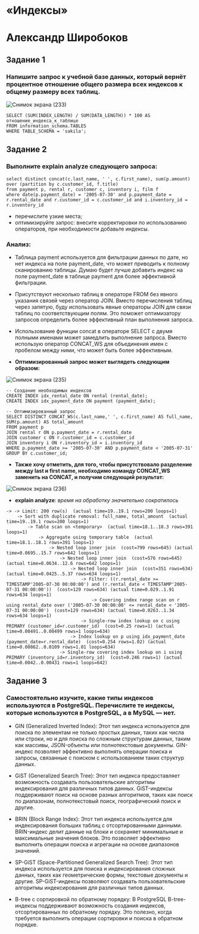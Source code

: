 # «Индексы»
# Александр Широбоков
## Задание 1
### Напишите запрос к учебной базе данных, который вернёт процентное отношение общего размера всех индексов к общему размеру всех таблиц.
![Снимок экрана (233)](https://github.com/AleksandrShirobokov/12.05-Indices/assets/69298696/2473c8ae-d0fd-4375-a3e4-30c16335443d)
```
SELECT (SUM(INDEX_LENGTH) / SUM(DATA_LENGTH)) * 100 AS отношение_индекса_к_таблице
FROM information_schema.TABLES
WHERE TABLE_SCHEMA = 'sakila';
```
## Задание 2
### Выполните explain analyze следующего запроса:
```
select distinct concat(c.last_name, ' ', c.first_name), sum(p.amount) over (partition by c.customer_id, f.title)
from payment p, rental r, customer c, inventory i, film f
where date(p.payment_date) = '2005-07-30' and p.payment_date = r.rental_date and r.customer_id = c.customer_id and i.inventory_id = r.inventory_id
```
 - перечислите узкие места;
 - оптимизируйте запрос: внесите корректировки по использованию операторов, при необходимости добавьте индексы.

### Анализ:
 - Таблица payment используется для фильтрации данных по дате, но нет индекса на поле payment_date, что может приводить к полному сканированию таблицы. Думаю будет лучше добавить индекс на поле payment_date в таблице payment для более эффективной фильтрации.
 - Присутствуют несколько таблиц в операторе FROM без явного указания связей через оператор JOIN. Вместо перечисления таблиц через запятую, буду использовать явные операторы JOIN для связи таблиц по соответствующим полям. Это поможет оптимизатору запросов определить более эффективный план выполнения запроса.
 - Использование функции concat в операторе SELECT с двумя полными именами может замедлить выполнение запроса. Вместо использую оператор CONCAT_WS для объединения имен с пробелом между ними, что может быть более эффективным.

 - **Оптимизированный запрос может выглядеть следующим образом:**

![Снимок экрана (235)](https://github.com/AleksandrShirobokov/12.05-Indices/assets/69298696/2b1dddbd-a59d-43ec-810c-7b1d7ae02b14)
```
-- Создание необходимых индексов
CREATE INDEX idx_rental_date ON rental (rental_date);
CREATE INDEX idx_payment_date ON payment (payment_date);

-- Оптимизированный запрос
SELECT DISTINCT CONCAT_WS(c.last_name,' ', c.first_name) AS full_name, SUM(p.amount) AS total_amount
FROM payment p
JOIN rental r ON p.payment_date = r.rental_date
JOIN customer c ON r.customer_id = c.customer_id
JOIN inventory i ON r.inventory_id = i.inventory_id
WHERE p.payment_date >= '2005-07-30' AND p.payment_date < '2005-07-31'
GROUP BY c.customer_id;
```
 - **Также хочу отметить, для того, чтобы присутствовало разделение между last и first name, необходимо команду CONCAT_WS заменить на CONCAT, и получим следующий результат:**

![Снимок экрана (236)](https://github.com/AleksandrShirobokov/12.05-Indices/assets/69298696/81055d4e-8561-48bc-8602-b31c400f65da)

 - **explain analyze**: *время на обработку значительно сократилось*
```
-> -> Limit: 200 row(s)  (actual time=19..19.1 rows=200 loops=1)
    -> Sort with duplicate removal: full_name, total_amount  (actual time=19..19.1 rows=200 loops=1)
        -> Table scan on <temporary>  (actual time=18.1..18.3 rows=391 loops=1)
            -> Aggregate using temporary table  (actual time=18.1..18.1 rows=391 loops=1)
                -> Nested loop inner join  (cost=799 rows=645) (actual time=0.0695..15.7 rows=642 loops=1)
                    -> Nested loop inner join  (cost=576 rows=645) (actual time=0.0634..12.6 rows=642 loops=1)
                        -> Nested loop inner join  (cost=351 rows=634) (actual time=0.0425..5.37 rows=634 loops=1)
                            -> Filter: ((r.rental_date >= TIMESTAMP'2005-07-30 00:00:00') and (r.rental_date < TIMESTAMP'2005-07-31 00:00:00'))  (cost=129 rows=634) (actual time=0.029..1.91 rows=634 loops=1)
                                -> Covering index range scan on r using rental_date over ('2005-07-30 00:00:00' <= rental_date < '2005-07-31 00:00:00')  (cost=129 rows=634) (actual time=0.0263..1.34 rows=634 loops=1)
                            -> Single-row index lookup on c using PRIMARY (customer_id=r.customer_id)  (cost=0.25 rows=1) (actual time=0.00491..0.00499 rows=1 loops=634)
                        -> Index lookup on p using idx_payment_date (payment_date=r.rental_date)  (cost=0.254 rows=1.02) (actual time=0.00862..0.0109 rows=1.01 loops=634)
                    -> Single-row covering index lookup on i using PRIMARY (inventory_id=r.inventory_id)  (cost=0.246 rows=1) (actual time=0.0042..0.00431 rows=1 loops=642)

```
## Задание 3
### Самостоятельно изучите, какие типы индексов используются в PostgreSQL. Перечислите те индексы, которые используются в PostgreSQL, а в MySQL — нет.
 - GIN (Generalized Inverted Index): Этот тип индекса используется для поиска по элементам не только простых данных, таких как числа или строки, но и для поиска по сложным структурам данных, таким как массивы, JSON-объекты или полнотекстовые документы. GIN-индекс позволяет эффективно выполнять операции поиска и запросы, связанные с поиском с использованием таких структур данных.

 - GiST (Generalized Search Tree): Этот тип индекса предоставляет возможность создавать пользовательские алгоритмы индексирования для различных типов данных. GiST-индексы поддерживают поиск на основе разных алгоритмов, таких как поиск по диапазонам, полнотекстовый поиск, географический поиск и другие.

 - BRIN (Block Range Index): Этот тип индекса используется для индексирования больших таблиц с отсортированными данными. BRIN-индекс делит данные на блоки и сохраняет минимальные и максимальные значения блоков. Это позволяет эффективно выполнить операции поиска и агрегации на основе диапазонов значений.

 - SP-GiST (Space-Partitioned Generalized Search Tree): Этот тип индекса используется для поиска и индексирования сложных данных, таких как геометрические формы, текстовые документы и другие. SP-GiST-индексы позволяют создавать пользовательские алгоритмы индексирования для различных типов данных.

 - B-tree с сортировкой по обратному порядку: В PostgreSQL B-tree-индексы поддерживают возможность создания индексов, отсортированных по обратному порядку. Это полезно, когда требуется выполнить операции сортировки и поиска в обратном порядке.

